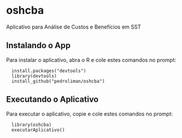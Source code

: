 # oshcba
Aplicativo para Análise de Custos e Benefícios em SST

## Instalando o App
Para instalar o aplicativo, abra o R e cole estes comandos no prompt:

```
  install.packages("devtools")
  library(devtools)
  install_github("pedroliman/oshcba")
```
## Executando o Aplicativo
Para executar o aplicativo, copie e cole estes comandos no prompt:
```
  library(oshcba)
  executarAplicativo()
```
